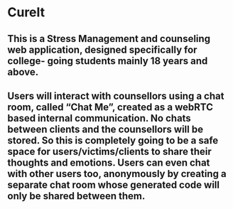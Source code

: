 # CureIt

## This is a Stress Management and counseling web application, designed specifically for college- going students mainly 18 years and above.

## Users will interact with counsellors using a chat room, called “Chat Me”, created as a webRTC based internal communication. No chats between clients and the counsellors will be stored. So this is completely going to be a safe space for users/victims/clients to share their thoughts and emotions. Users can even chat with other users too, anonymously by creating a separate chat room whose generated code will only be shared between them.


